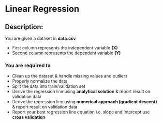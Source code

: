 # Linear Regression

## Description: ##

You are given a dataset in **data.csv** 

* First column represents the independent variable **(X)**
* Second column represents the dependent variable **(Y)** 

### You are required to ###

* Clean up the dataset & handle missing values and outliers
* Properly normalize the data
* Split the data into train/validation set
* Derive the regression line using **analytical solution** & report result on validation data
* Derive the regression line using **numerical approach (gradient descent)** & report result on validation data
* Report your best regression line equation i.e. slope and intercept use **cross validation**
